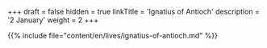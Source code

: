 +++
draft = false
hidden = true
linkTitle = 'Ignatius of Antioch'
description = '2 January'
weight = 2
+++

{{% include file="content/en/lives/ignatius-of-antioch.md" %}}
